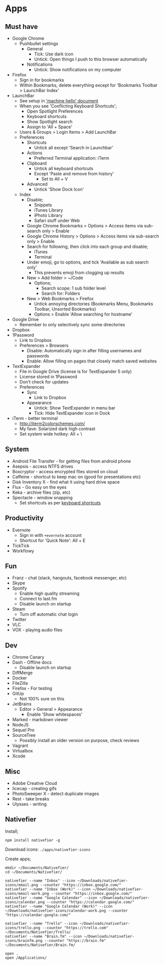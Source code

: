 Apps
====

Must have
---------

- Google Chrome
    - Pushbullet settings
        - General
            - Tick: Use dark icon
            - Untick: Open things I push to this browser automatically
        - Notifications
            - Untick: Show notifications on my computer
- Firefox
    - Sign in for bookmarks
    - Within Bookmarks, delete everything except for 'Bookmarks Toolbar > LaunchBar Index'
- LaunchBar
    - See setup in ['machine hello' document](./machine-hello.md)
    - When you see 'Conflicting Keyboard Shortcuts';
        - Open Spotlight Preferences
        - Keyboard shortcuts
        - Show Spotlight search
        - Assign to 'All + Space'
    - Users & Groups > Login Items > Add LaunchBar
    - Preferences
        - Shortcuts
            - Untick all except 'Search in Launchbar'
        - Actions
            - Preferred Terminal application: iTerm
        - Clipboard
            - Untick all keyboard shortcuts
            - Except 'Paste and remove from history'
                - Set to All + V
        - Advanced
            - Untick 'Show Dock Icon'
    - Index
        - Disable;
            - Snippets
            - iTunes Library
            - iPhoto Library
            - Safari stuff under Web
        - Google Chrome Bookmarks > Options > Access items via sub-search only > Enable
        - Google Chrome History > Options > Access items via sub-search only > Enable
        - Search for following, then click into each group and disable;
            - iTunes
            - Terminal
        - Under emoji, go to options, and tick 'Available as sub search only'
            - This prevents emoji from clogging up results
        - New > Add folder > ~/Code
            - Options;
                - Search scope: 1 sub folder level
                - Search for: Folders
        - New > Web Bookmarks > Firefox
            - Untick annoying directories (Bookmarks Menu, Bookmarks Toolbar, Unsorted Bookmarks)
            - Options > Enable 'Allow searching for hostname'
- Google Drive
    - Remember to only selectively sync some directories
- Dropbox
- 1Password
    - Link to Dropbox
    - Preferences > Browsers
        - Disable: Automatically sign in after filling usernames and passwords
        - Enable: Allow filling on pages that closely match saved websites
- TextExpander
    - File in Google Drive (license is for TextExpander 5 only)
    - License stored in 1Password
    - Don't check for updates
    - Preferences
        - Sync
            - Link to Dropbox
        - Appearance
            - Untick: Show TextExpander in menu bar
            - Tick: Hide TextExpander icon in Dock
- iTerm - better terminal
    - http://iterm2colorschemes.com/
    - My fave: Solarized dark high contrast
    - Set system wide hotkey: All + \

System
------

- Android File Transfer - for getting files from android phone
- Asepsis - access NTFS drives
- Boxcryptor - access encrypted files stored on cloud
- Caffeine - shortcut to keep mac on (good for presentations etc)
- Disk Inventory X - find what it using hard drive space
- Flux - Go easy on the eyes
- Keka - archive files (zip, etc)
- Spectacle - window snapping
    - Set shortcuts as per [keyboard shortcuts](/misc/keyboard-shortcuts.md)

Productivity
------------

- Evernote
    - Sign in with `+evernote` account
    - Shortcut for 'Quick Note': All + E
- TickTick
- Workflowy

Fun
---

- Franz - chat (slack, hangouts, facebook messenger, etc)
- Skype
- Spotify
    - Enable high quality streaming
    - Connect to last.fm
    - Disable launch on startup
- Steam
    - Turn off automatic chat login
- Twitter
- VLC
- VOX - playing audio files

Dev
---

- Chrome Canary
- Dash - Offline docs
    - Disable launch on startup
- DiffMerge
- Docker
- FileZilla
- Firefox - For testing
- GitUp
    - Not 100% sure on this
- JetBrains
    - Editor > General > Appearance
        - Enable 'Show whitespaces'
- Marked - markdown viewer
- NodeJS
- Sequel Pro
- SourceTree
    - Possibly install an older version on purpose, check reviews
- Vagrant
- Virtualbox
- Xcode

Misc
----

- Adobe Creative Cloud
- licecap - creating gifs
- PhotoSweeper X - detect duplicate images
- Rest - take breaks
- Ulysses - writing

Nativefier
----------

Install;

    npm install nativefier -g

Download icons: `./apps/nativefier-icons`

Create apps;

    mkdir ~/Documents/Nativefier/
    cd ~/Documents/Nativefier/

    nativefier --name "Inbox" --icon ~/Downloads/nativefier-icons/email.png --counter "https://inbox.google.com/"
    nativefier --name "Inbox (Work)" --icon ~/Downloads/nativefier-icons/email-work.png --counter "https://inbox.google.com/"
    nativefier --name "Google Calendar" --icon ~/Downloads/nativefier-icons/calendar.png --counter "https://calendar.google.com/"
    nativefier --name "Google Calendar (Work)" --icon ~/Downloads/nativefier-icons/calendar-work.png --counter "https://calendar.google.com/"

    nativefier --name "Trello" --icon ~/Downloads/nativefier-icons/trello.png --counter "https://trello.com" ~/Documents/Nativefier/Trello/
    nativefier --name "Brain.fm" --icon ~/Downloads/nativefier-icons/brainfm.png --counter "https://brain.fm" ~/Documents/Nativefier/Brain.fm/

    open .
    open /Applications/
